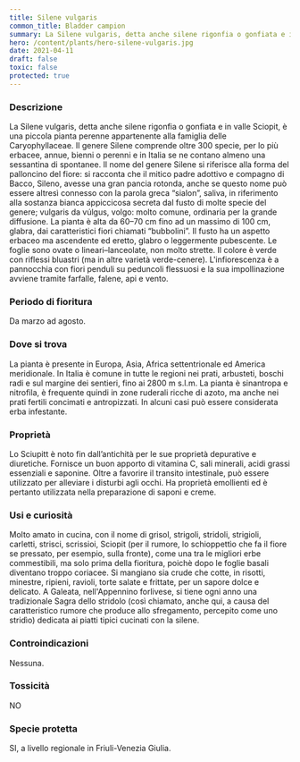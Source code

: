 ```yaml
---
title: Silene vulgaris
common_title: Bladder campion
summary: La Silene vulgaris, detta anche silene rigonfia o gonfiata e in valle Sciopit, è una piccola pianta perenne appartenente alla famiglia delle Caryophyllaceae.
hero: /content/plants/hero-silene-vulgaris.jpg
date: 2021-04-11
draft: false
toxic: false
protected: true
---
```

### Descrizione
La Silene vulgaris, detta anche silene rigonfia o gonfiata e in valle Sciopit, è una piccola pianta perenne appartenente alla famiglia delle Caryophyllaceae.
Il genere Silene comprende oltre 300 specie, per lo più erbacee, annue, bienni o perenni e in Italia se ne contano almeno una sessantina di spontanee.
Il nome del genere Silene si riferisce alla forma del palloncino del fiore: si racconta che il mitico padre adottivo e compagno di Bacco, Sileno, avesse una gran pancia rotonda, anche se questo nome può essere altresì connesso con la parola greca “sialon”, saliva, in riferimento alla sostanza bianca appiccicosa secreta dal fusto di molte specie del genere; vulgaris da vúlgus, volgo: molto comune, ordinaria per la grande diffusione.
La pianta è alta da 60–70 cm fino ad un massimo di 100 cm, glabra, dai caratteristici fiori chiamati “bubbolini”. Il fusto ha un aspetto erbaceo ma ascendente ed eretto, glabro o leggermente pubescente.
Le foglie sono ovate o lineari–lanceolate, non molto strette. Il colore è verde con riflessi bluastri (ma in altre varietà verde-cenere).
L'infiorescenza è a pannocchia con fiori penduli su peduncoli flessuosi e la sua impollinazione avviene tramite farfalle, falene, api e vento.

### Periodo di fioritura
Da marzo ad agosto.

### Dove si trova
La pianta è presente in Europa, Asia, Africa settentrionale ed America meridionale. In Italia è comune in tutte le regioni nei prati, arbusteti, boschi radi e sul margine dei sentieri, fino ai 2800 m s.l.m. La pianta è sinantropa e nitrofila, è frequente quindi in zone ruderali ricche di azoto, ma anche nei prati fertili concimati e antropizzati. In alcuni casi può essere considerata erba infestante.

### Proprietà
Lo Sciupitt è noto fin dall’antichità per le sue proprietà depurative e diuretiche. Fornisce un buon apporto di vitamina C, sali minerali, acidi grassi essenziali e saponine. Oltre a favorire il transito intestinale, può essere utilizzato per alleviare i disturbi agli occhi. Ha proprietà emollienti ed è pertanto utilizzata nella preparazione di saponi e creme.

### Usi e curiosità
Molto amato in cucina, con il nome di grisol, strigoli, stridoli, strigioli, carletti, strisci, scrissioi, Sciopit (per il rumore, lo schioppettìo che fa il fiore se pressato, per esempio, sulla fronte), come una tra le migliori erbe commestibili, ma solo prima della fioritura, poichè dopo le foglie basali diventano troppo coriacee. Si mangiano sia crude che cotte, in risotti, minestre, ripieni, ravioli, torte salate e frittate, per un sapore dolce e delicato.
A Galeata, nell'Appennino forlivese, si tiene ogni anno una tradizionale Sagra dello stridolo (così chiamato, anche qui, a causa del caratteristico rumore che produce allo sfregamento, percepito come uno stridìo) dedicata ai piatti tipici cucinati con la silene.

### Controindicazioni
Nessuna.

### Tossicità
NO

### Specie protetta
SI, a livello regionale in Friuli-Venezia Giulia.